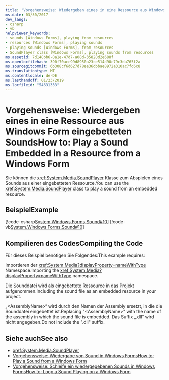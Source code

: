```yaml
---
title: 'Vorgehensweise: Wiedergeben eines in eine Ressource aus Windows Form eingebetteten Sounds'
ms.date: 03/30/2017
dev_langs:
- csharp
- vb
helpviewer_keywords:
- sounds [Windows Forms], playing from resources
- resources [Windows Forms], playing sounds
- playing sounds [Windows Forms], from resources
- SoundPlayer class [Windows Forms], playing sounds from resources
ms.assetid: 7d148bb6-8a1e-47d7-a08d-35828d2e688f
ms.openlocfilehash: 390f70acc99d8950a23ce514d90c79c3da765f2a
ms.sourcegitcommit: 6b308cf6d627d78ee36dbbae8972a310ac7fd6c8
ms.translationtype: MT
ms.contentlocale: de-DE
ms.lasthandoff: 01/23/2019
ms.locfileid: "54631333"
---
```

# <a name="how-to-play-a-sound-embedded-in-a-resource-from-a-windows-form"></a><span data-ttu-id="a693f-102">Vorgehensweise: Wiedergeben eines in eine Ressource aus Windows Form eingebetteten Sounds</span><span class="sxs-lookup"><span data-stu-id="a693f-102">How to: Play a Sound Embedded in a Resource from a Windows Form</span></span>
<span data-ttu-id="a693f-103">Sie können die <xref:System.Media.SoundPlayer> Klasse zum Abspielen eines Sounds aus einer eingebetteten Ressource.</span><span class="sxs-lookup"><span data-stu-id="a693f-103">You can use the <xref:System.Media.SoundPlayer> class to play a sound from an embedded resource.</span></span>  
  
## <a name="example"></a><span data-ttu-id="a693f-104">Beispiel</span><span class="sxs-lookup"><span data-stu-id="a693f-104">Example</span></span>  
 [!code-csharp[System.Windows.Forms.Sound#10](../../../../samples/snippets/csharp/VS_Snippets_Winforms/System.Windows.Forms.Sound/CS/soundtestform.cs#10)]
 [!code-vb[System.Windows.Forms.Sound#10](../../../../samples/snippets/visualbasic/VS_Snippets_Winforms/System.Windows.Forms.Sound/VB/soundtestform.vb#10)]  
  
## <a name="compiling-the-code"></a><span data-ttu-id="a693f-105">Kompilieren des Codes</span><span class="sxs-lookup"><span data-stu-id="a693f-105">Compiling the Code</span></span>  
 <span data-ttu-id="a693f-106">Für dieses Beispiel benötigen Sie Folgendes:</span><span class="sxs-lookup"><span data-stu-id="a693f-106">This example requires:</span></span>  
  
 <span data-ttu-id="a693f-107">Importieren der <xref:System.Media?displayProperty=nameWithType> Namespace.</span><span class="sxs-lookup"><span data-stu-id="a693f-107">Importing the <xref:System.Media?displayProperty=nameWithType> namespace.</span></span>  
  
 <span data-ttu-id="a693f-108">Die Sounddatei wird als eingebettete Ressource in das Projekt aufgenommen.</span><span class="sxs-lookup"><span data-stu-id="a693f-108">Including the sound file as an embedded resource in your project.</span></span>  
  
 <span data-ttu-id="a693f-109">„\<AssemblyName>“ wird durch den Namen der Assembly ersetzt, in die die Sounddatei eingebettet ist.</span><span class="sxs-lookup"><span data-stu-id="a693f-109">Replacing "\<AssemblyName>" with the name of the assembly in which the sound file is embedded.</span></span> <span data-ttu-id="a693f-110">Das Suffix „.dll“ wird nicht angegeben.</span><span class="sxs-lookup"><span data-stu-id="a693f-110">Do not include the ".dll" suffix.</span></span>  
  
## <a name="see-also"></a><span data-ttu-id="a693f-111">Siehe auch</span><span class="sxs-lookup"><span data-stu-id="a693f-111">See also</span></span>
- <xref:System.Media.SoundPlayer>
- [<span data-ttu-id="a693f-112">Vorgehensweise: Wiedergabe von Sound in Windows Forms</span><span class="sxs-lookup"><span data-stu-id="a693f-112">How to: Play a Sound from a Windows Form</span></span>](../../../../docs/framework/winforms/controls/how-to-play-a-sound-from-a-windows-form.md)
- [<span data-ttu-id="a693f-113">Vorgehensweise: Schleife ein wiedergegebenen Sounds in Windows Forms</span><span class="sxs-lookup"><span data-stu-id="a693f-113">How to: Loop a Sound Playing on a Windows Form</span></span>](../../../../docs/framework/winforms/controls/how-to-loop-a-sound-playing-on-a-windows-form.md)
